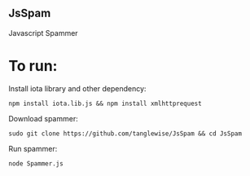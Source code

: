 ## JsSpam
Javascript Spammer

# To run:

Install iota library and other dependency:

`npm install iota.lib.js && npm install xmlhttprequest`

Download spammer:

`sudo git clone https://github.com/tanglewise/JsSpam && cd JsSpam`

Run spammer:

`node Spammer.js`


